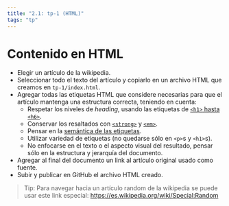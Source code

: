 ```yaml
---
title: "2.1: tp-1 (HTML)"
tags: "tp"
---
```


# Contenido en HTML

- Elegir un artículo de la wikipedia.
- Seleccionar todo el texto del artículo y copiarlo en un archivo HTML que creamos en `tp-1/index.html`.
- Agregar todas las etiquetas HTML que considere necesarias para que el artículo mantenga una estructura correcta, teniendo en cuenta: 
    - Respetar los niveles de *heading*, usando las etiquetas de [`<h1>` hasta `<h6>`](https://developer.mozilla.org/es/docs/Web/HTML/Element/Heading_Elements).
    - Conservar los resaltados con [`<strong>`](https://developer.mozilla.org/es/docs/Web/HTML/Element/strong) y [`<em>`](https://developer.mozilla.org/es/docs/Web/HTML/Element/em).
    - Pensar en la [semántica de las etiquetas](https://es.wikipedia.org/wiki/HTML_semántico).
    - Utilizar variedad de etiquetas (no quedarse sólo en `<p>`s y `<h1>`s).
    - No enfocarse en el texto o el aspecto visual del resultado, pensar sólo en la estructura y jerarquía del documento.
- Agregar al final del documento un link al artículo original usado como fuente.
- Subir y publicar en GitHub el archivo HTML creado.

> Tip: Para navegar hacia un artículo random de la wikipedia se puede usar este link especial: https://es.wikipedia.org/wiki/Special:Random
